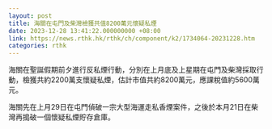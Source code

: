 ```yaml
---
layout: post
title: 海關在屯門及柴灣檢獲共值8200萬元懷疑私煙
date: 2023-12-28 13:41:22.000000000 +08:00
link: https://news.rthk.hk/rthk/ch/component/k2/1734064-20231228.htm
categories: rthk
---
```


海關在聖誕假期前夕進行反私煙行動，分別在上月底及上星期在屯門及柴灣採取行動，檢獲共約2200萬支懷疑私煙，估計市值共約8200萬元，應課稅值約5600萬元。

海關先在上月29日在屯門偵破一宗大型海運走私香煙案件，之後於本月21日在柴灣再搗破一個懷疑私煙貯存倉庫。
